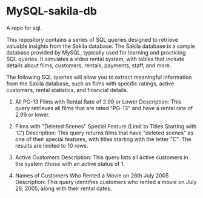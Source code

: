 # MySQL-sakila-db
A repo for sql.

This repository contains a series of SQL queries designed to retrieve valuable insights from the Sakila database. The Sakila database is a sample database provided by MySQL, typically used for learning and practicing SQL queries. It simulates a video rental system, with tables that include details about films, customers, rentals, payments, staff, and more.

The following SQL queries will allow you to extract meaningful information from the Sakila database, such as films with specific ratings, active customers, rental statistics, and financial details.

1. All PG-13 Films with Rental Rate of 2.99 or Lower
Description:
This query retrieves all films that are rated "PG-13" and have a rental rate of 2.99 or lower.

2. Films with "Deleted Scenes" Special Feature (Limit to Titles Starting with 'C')
Description:
This query returns films that have "deleted scenes" as one of their special features, with titles starting with the letter "C". The results are limited to 10 rows.

3. Active Customers
Description:
This query lists all active customers in the system (those with an active status of 1.


4. Names of Customers Who Rented a Movie on 26th July 2005
Description:
This query identifies customers who rented a movie on July 26, 2005, along with their rental dates.


